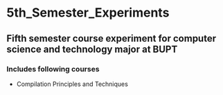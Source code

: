 # 5th_Semester_Experiments
## Fifth semester course experiment for computer science and technology major at BUPT
### Includes following courses
- Compilation Principles and Techniques
